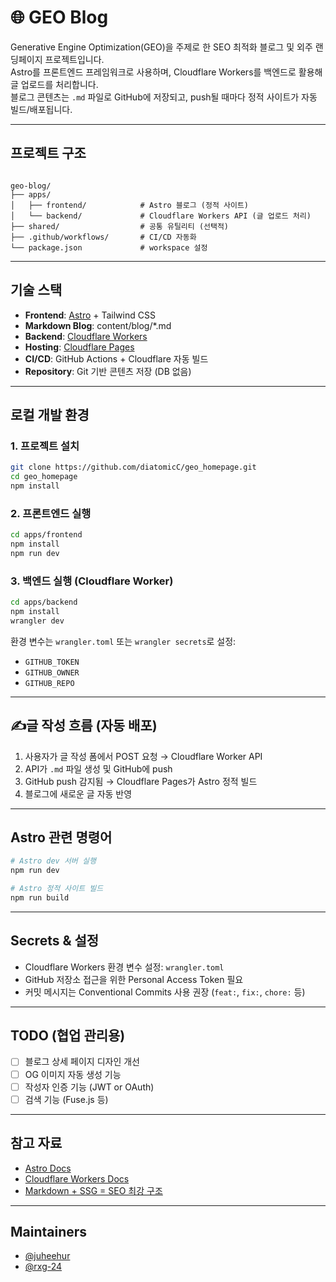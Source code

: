 # 🌐 GEO Blog 

Generative Engine Optimization(GEO)을 주제로 한 SEO 최적화 블로그 및 외주 랜딩페이지 프로젝트입니다.  
Astro를 프론트엔드 프레임워크로 사용하며, Cloudflare Workers를 백엔드로 활용해 글 업로드를 처리합니다.  
블로그 콘텐츠는 `.md` 파일로 GitHub에 저장되고, push될 때마다 정적 사이트가 자동 빌드/배포됩니다.

---

## 프로젝트 구조

```

geo-blog/
├── apps/
│   ├── frontend/            # Astro 블로그 (정적 사이트)
│   └── backend/             # Cloudflare Workers API (글 업로드 처리)
├── shared/                  # 공통 유틸리티 (선택적)
├── .github/workflows/       # CI/CD 자동화
└── package.json             # workspace 설정

````

---

## 기술 스택

- **Frontend**: [Astro](https://astro.build) + Tailwind CSS
- **Markdown Blog**: content/blog/*.md
- **Backend**: [Cloudflare Workers](https://developers.cloudflare.com/workers/)
- **Hosting**: [Cloudflare Pages](https://pages.cloudflare.com)
- **CI/CD**: GitHub Actions + Cloudflare 자동 빌드
- **Repository**: Git 기반 콘텐츠 저장 (DB 없음)

---

## 로컬 개발 환경

### 1. 프로젝트 설치

```bash
git clone https://github.com/diatomicC/geo_homepage.git
cd geo_homepage
npm install
````

### 2. 프론트엔드 실행

```bash
cd apps/frontend
npm install
npm run dev
```

### 3. 백엔드 실행 (Cloudflare Worker)

```bash
cd apps/backend
npm install
wrangler dev
```

환경 변수는 `wrangler.toml` 또는 `wrangler secrets`로 설정:

* `GITHUB_TOKEN`
* `GITHUB_OWNER`
* `GITHUB_REPO`

---

## ✍글 작성 흐름 (자동 배포)

1. 사용자가 글 작성 폼에서 POST 요청 → Cloudflare Worker API
2. API가 `.md` 파일 생성 및 GitHub에 push
3. GitHub push 감지됨 → Cloudflare Pages가 Astro 정적 빌드
4. 블로그에 새로운 글 자동 반영

---

## Astro 관련 명령어

```bash
# Astro dev 서버 실행
npm run dev

# Astro 정적 사이트 빌드
npm run build
```

---

## Secrets & 설정

* Cloudflare Workers 환경 변수 설정: `wrangler.toml`
* GitHub 저장소 접근을 위한 Personal Access Token 필요
* 커밋 메시지는 Conventional Commits 사용 권장 (`feat:`, `fix:`, `chore:` 등)

---

## TODO (협업 관리용)

* [ ] 블로그 상세 페이지 디자인 개선
* [ ] OG 이미지 자동 생성 기능
* [ ] 작성자 인증 기능 (JWT or OAuth)
* [ ] 검색 기능 (Fuse.js 등)

---

## 참고 자료

* [Astro Docs](https://docs.astro.build)
* [Cloudflare Workers Docs](https://developers.cloudflare.com/workers/)
* [Markdown + SSG = SEO 최강 구조](https://jamstack.org)

---

## Maintainers

* [@juheehur](https://github.com/juheehur)
* [@rxg-24](https://github.com/rxg-24)

```
